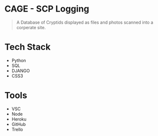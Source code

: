 # CAGE - SCP Logging
> A Database of Cryptids displayed as files and photos scanned into a corperate site. 

# Tech Stack
- Python
- SQL
- DJANGO
- CSS3

# Tools
- VSC
- Node
- Heroku
- GitHub
- Trello
